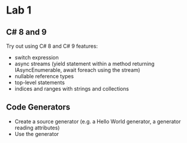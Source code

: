 # Lab 1

## C# 8 and 9

Try out using C# 8 and C# 9 features:

* switch expression
* async streams (yield statement within a method returning IAsyncEnumerable, await foreach using the stream)
* nullable reference types
* top-level statements
* indices and ranges with strings and collections

## Code Generators

* Create a source generator (e.g. a Hello World generator, a generator reading attributes)
* Use the generator
